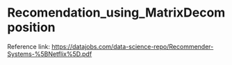 # Recomendation_using_MatrixDecomposition

Reference link: https://datajobs.com/data-science-repo/Recommender-Systems-%5BNetflix%5D.pdf
